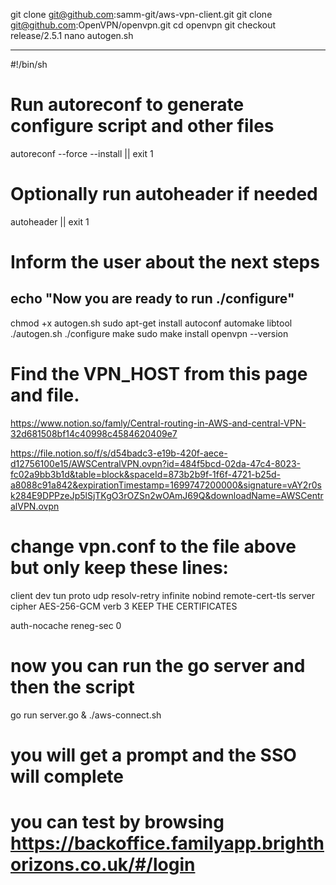git clone git@github.com:samm-git/aws-vpn-client.git
git clone git@github.com:OpenVPN/openvpn.git
cd openvpn
git checkout release/2.5.1
nano autogen.sh

------------------------------------------------------------
#!/bin/sh

# Run autoreconf to generate configure script and other files
autoreconf --force --install || exit 1

# Optionally run autoheader if needed
autoheader || exit 1

# Inform the user about the next steps
echo "Now you are ready to run ./configure"
------------------------------------------------------------

chmod +x autogen.sh
sudo apt-get install autoconf automake libtool
./autogen.sh
./configure
make
sudo make install
openvpn --version

# Find the VPN_HOST from this page and file.

https://www.notion.so/famly/Central-routing-in-AWS-and-central-VPN-32d681508bf14c40998c4584620409e7

https://file.notion.so/f/s/d54badc3-e19b-420f-aece-d12756100e15/AWSCentralVPN.ovpn?id=484f5bcd-02da-47c4-8023-fc02a9bb3b1d&table=block&spaceId=873b2b9f-1f6f-4721-b25d-a8088c91a842&expirationTimestamp=1699747200000&signature=vAY2r0sk284E9DPPzeJp5lSjTKgO3rOZSn2wOAmJ69Q&downloadName=AWSCentralVPN.ovpn

# change vpn.conf to the file above but only keep these lines:
client
dev tun
proto udp
resolv-retry infinite
nobind
remote-cert-tls server
cipher AES-256-GCM
verb 3
<ca>
KEEP THE CERTIFICATES
</ca>

auth-nocache
reneg-sec 0

# now you can run the go server and then the script
go run server.go &
./aws-connect.sh

# you will get a prompt and  the SSO will complete

# you can test by browsing https://backoffice.familyapp.brighthorizons.co.uk/#/login
